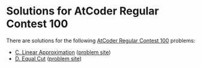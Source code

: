 # Solutions for AtCoder Regular Contest 100

There are solutions for the following [AtCoder Regular Contest 100](https://atcoder.jp/contests/arc100) problems:

- [C. Linear Approximation](c.py)
  ([problem site](https://atcoder.jp/contests/arc100/tasks/arc100_a))
- [D. Equal Cut](d.cc)
  ([problem site](https://atcoder.jp/contests/arc100/tasks/arc100_b))
